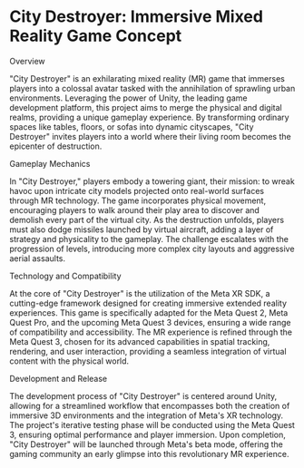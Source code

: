 # City Destroyer: Immersive Mixed Reality Game Concept
Overview

"City Destroyer" is an exhilarating mixed reality (MR) game that immerses players into a colossal avatar tasked with the annihilation of sprawling urban environments. Leveraging the power of Unity, the leading game development platform, this project aims to merge the physical and digital realms, providing a unique gameplay experience. By transforming ordinary spaces like tables, floors, or sofas into dynamic cityscapes, "City Destroyer" invites players into a world where their living room becomes the epicenter of destruction.

Gameplay Mechanics

In "City Destroyer," players embody a towering giant, their mission: to wreak havoc upon intricate city models projected onto real-world surfaces through MR technology. The game incorporates physical movement, encouraging players to walk around their play area to discover and demolish every part of the virtual city. As the destruction unfolds, players must also dodge missiles launched by virtual aircraft, adding a layer of strategy and physicality to the gameplay. The challenge escalates with the progression of levels, introducing more complex city layouts and aggressive aerial assaults.

Technology and Compatibility

At the core of "City Destroyer" is the utilization of the Meta XR SDK, a cutting-edge framework designed for creating immersive extended reality experiences. This game is specifically adapted for the Meta Quest 2, Meta Quest Pro, and the upcoming Meta Quest 3 devices, ensuring a wide range of compatibility and accessibility. The MR experience is refined through the Meta Quest 3, chosen for its advanced capabilities in spatial tracking, rendering, and user interaction, providing a seamless integration of virtual content with the physical world.

Development and Release

The development process of "City Destroyer" is centered around Unity, allowing for a streamlined workflow that encompasses both the creation of immersive 3D environments and the integration of Meta's XR technology. The project's iterative testing phase will be conducted using the Meta Quest 3, ensuring optimal performance and player immersion. Upon completion, "City Destroyer" will be launched through Meta's beta mode, offering the gaming community an early glimpse into this revolutionary MR experience.
